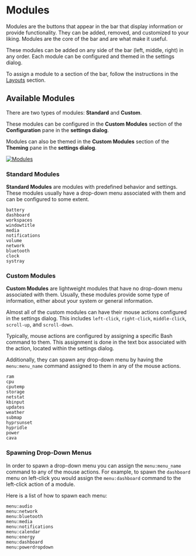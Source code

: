 # Modules

Modules are the buttons that appear in the bar that display information or provide functionality. They can be added, removed, and customized to your liking. Modules are the core of the bar and are what make it useful.

These modules can be added on any side of the bar (left, middle, right) in any order. Each module can be configured and themed in the settings dialog.

To assign a module to a section of the bar, follow the instructions in the [Layouts](./panel.md#layouts) section.

## Available Modules

There are two types of modules: **Standard** and **Custom**.

These modules can be configured in the **Custom Modules** section of the **Configuration** pane in the **settings dialog**.

Modules can also be themed in the **Custom Modules** section of the **Theming** pane in the **settings dialog**.

[![Modules](/configuration/modules.png)](/configuration/modules.png)

### Standard Modules

**Standard Modules** are modules with predefined behavior and settings. These modules usually have a drop-down menu associated with them and can be configured to some extent.

```Text
battery
dashboard
workspaces
windowtitle
media
notifications
volume
network
bluetooth
clock
systray
```

### Custom Modules

**Custom Modules** are lightweight modules that have no drop-down menu associated with them. Usually, these modules provide some type of information, either about your system or general information.

Almost all of the custom modules can have their mouse actions configured in the settings dialog. This includes `left-click`, `right-click`, `middle-click`, `scroll-up`, and `scroll-down`.

Typically, mouse actions are configured by assigning a specific Bash command to them. This assignment is done in the text box associated with the action, located within the settings dialog.

Additionally, they can spawn any drop-down menu by having the `menu:menu_name` command assigned to them in any of the mouse actions.

```Text
ram
cpu
cputemp
storage
netstat
kbinput
updates
weather
submap
hyprsunset
hypridle
power
cava
```

### Spawning Drop-Down Menus

In order to spawn a drop-down menu you can assign the `menu:menu_name` command to any of the mouse actions. For example, to spawn the `dashboard` menu on left-click you would assign the `menu:dashboard` command to the left-click action of a module.

Here is a list of how to spawn each menu:

```Text
menu:audio
menu:network
menu:bluetooth
menu:media
menu:notifications
menu:calendar
menu:energy
menu:dashboard
menu:powerdropdown
```
